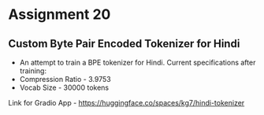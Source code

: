 # Assignment 20

## Custom Byte Pair Encoded Tokenizer for Hindi

- An attempt to train a BPE tokenizer for Hindi. Current specifications after training:
- Compression Ratio - 3.9753
- Vocab Size - 30000 tokens

Link for Gradio App - https://huggingface.co/spaces/kg7/hindi-tokenizer
